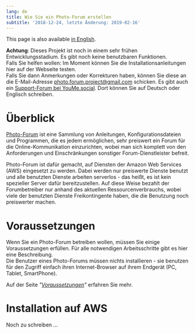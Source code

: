 ```yaml
---
lang: de
title: Wie Sie ein Photo-Forum erstellen
subtitle: '2018-12-24, letzte Änderung: 2019-02-16'
---
```

This page is also available [in English](../index).

**Achtung**: Dieses Projekt ist noch in einem sehr frühen Entwicklungsstadium. Es gibt noch
 keine benutzbaren Funktionen.   
 Falls Sie helfen wollen: Im Moment können Sie die Installationsanleitungen hier auf der Webseite
 testen.   
 Falls Sie dann Anmerkungen oder Korrekturen haben, können Sie diese an
 die E-Mail-Adresse [photo.forum.project@gmail.com](mailto:photo.forum.project@gmail.com) schicken.
 Es gibt auch ein [Support-Forum bei YouMe.social](https://www.youme.social/groups/view/102/photo-forum-support). Dort können Sie auf Deutsch oder Englisch schreiben.

# Überblick

[Photo-Forum](https://github.com/fte378/photo-forum)
ist eine Sammlung von Anleitungen, Konfigurationsdateien und Programmen,
die es jedem ermöglichen, sehr preiswert ein Forum für die Online-Kommunikation einzurichten,
wobei man sich komplett von den Anforderungen und Einschränkungen sonstiger Forum-Dienstleister
befreit.

Photo-Forum ist dafür gemacht, auf Diensten der Amazon Web Services (AWS) eingesetzt zu werden.
Dabei werden nur preiswerte Dienste benutzt und alle benutzten Dienste arbeiten serverlos - das
heißt, es ist kein spezieller Server dafür bereitzustellen. Auf diese Weise bezahlt der
Forumbetreiber nur anhand des aktuellen Ressourcenverbrauchs, wobei viele der benutzten
Dienste Freikontingente haben, die die Benutzung noch preiswerter machen.

# Voraussetzungen

Wenn Sie ein Photo-Forum betreiben wollen, müssen Sie einige Voraussetzungen erfüllen. Für alle
notwendigen Arbeitsschritte gibt es hier eine Beschreibung.  
Die Benutzer eines Photo-Forums müssen nichts installieren - sie benutzen für den Zugriff
einfach ihren Internet-Browser auf ihrem Endgerät (PC, Tablet, SmartPhone).

Auf der Seite _"[Voraussetzungen](../prerequisites_de)"_ erfahren Sie mehr.

# Installation auf AWS

Noch zu schreiben ...
